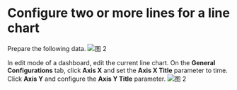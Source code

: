 # Configure two or more lines for a line chart

Prepare the following data.
![图 2](/img/src/en/visulization/lineChart/moreLineChart/moreLineChart1.png)

In edit mode of a dashboard, edit the current line chart. On the **General Configurations** tab, click **Axis X** and set the **Axis X Title** parameter to time. Click **Axis Y** and configure the **Axis Y Title** parameter.
![图 2](/img/src/en/visulization/lineChart/moreLineChart/moreLineChart2.png)
